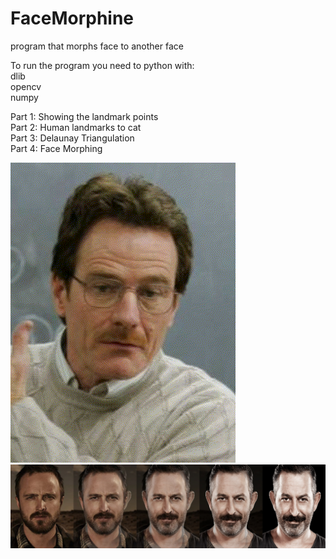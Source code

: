 # FaceMorphine
program that morphs face to another face

To run the program you need to python with:\
dlib\
opencv\
numpy


Part 1: Showing the landmark points\
Part 2: Human landmarks to cat\
Part 3: Delaunay Triangulation\
Part 4: Face Morphing

![FaceMorphine](Results/walter3.gif)\
![FaceMorphine](Results/three_del.jpg)
